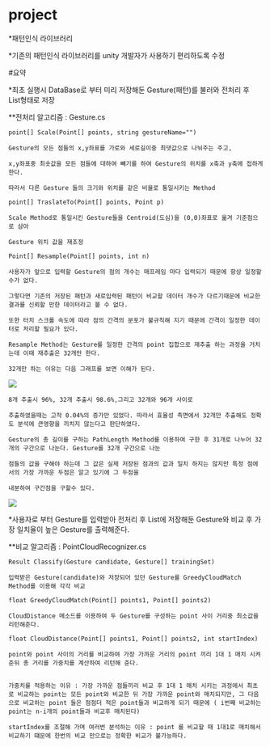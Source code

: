 ﻿# project
*패턴인식 라이브러리

*기존의 패턴인식 라이브러리를 unity 개발자가 사용하기 편리하도록 수정

#요약

*최초 실행시 DataBase로 부터 미리 저장해둔 Gesture(패턴)를 불러와 전처리 후 List형태로 저장

**전처리 알고리즘 : Gesture.cs

	point[] Scale(Point[] points, string gestureName="")

	Gesture의 모든 점들의 x,y좌표를 가로와 세로길이중 최댓값으로 나눠주는 주고,

	x,y좌표중 최솟값을 모든 점들에 대하여 빼기를 하여 Gesture의 위치를 x축과 y축에 접하게 한다.
	
	따라서 다른 Gesture 들의 크기와 위치를 같은 비율로 통일시키는 Method

	point[] TraslateTo(Point[] points, Point p)
	
	Scale Method로 통일시킨 Gesture들을 Centroid(도심)을 (0,0)좌표로 옮겨 기준점으로 삼아
	
	Gesture 위치 값을 재조정

	Point[] Resample(Point[] points, int n)

	사용자가 앞으로 입력할 Gesture의 점의 개수는 매프레임 마다 입력되기 때문에 항상 일정할 수가 없다.

	그렇다면 기존의 저장된 패턴과 새로입력된 패턴이 비교할 데이터 개수가 다르기때문에 비교한 결과를 신뢰할 만한 데이터라고 볼 수 없다.
	
	또한 터치 스크롤 속도에 따라 점의 간격의 분포가 불규칙해 지기 때문에 간격이 일정한 데이터로 처리할 필요가 있다.

	Resample Method는 Gesture를 일정한 간격의 point 집합으로 재추출 하는 과정을 거치는데 이때 재추출은 32개만 한다.

	32개만 하는 이유는 다음 그래프를 보면 이해가 된다. 

![](https://s3-ap-northeast-1.amazonaws.com/piveapp/KakaoTalk_20150625_051638797.png)
	
	8개 추출시 96%, 32개 추출시 98.6%,그리고 32개와 96개 사이로

	추출하였을때는 고작 0.04%의 증가만 있었다. 따라서 효율성 측면에서 32개만 추출해도 정확도 분석에 큰영향을 끼치지 않는다고 판단하였다.

	Gesture의 총 길이를 구하는 PathLength Method를 이용하여 구한 후 31개로 나누어 32개의 구간으로 나눈다. Gesture를 32개 구간으로 나눈 

	점들의 값을 구해야 하는데 그 값은 실제 저장된 점과의 값과 일치 하지는 않지만 특정 점에서의 가장 가까운 두점은 알고 있기에 그 두점을

	내분하여 구간점을 구할수 있다.
![](https://s3-ap-northeast-1.amazonaws.com/piveapp/a.jpg)


*사용자로 부터 Gesture를 입력받아 전처리 후 List에 저장해둔 Gesture와 비교 후 가장 일치율이 높은 Gesture를 출력해준다.

**비교 알고리즘 : PointCloudRecognizer.cs

	Result Classify(Gesture candidate, Gesture[] trainingSet)

	입력받은 Gesture(candidate)와 저장되어 있던 Gesture를 GreedyCloudMatch Method를 이용해 각각 비교

	float GreedyCloudMatch(Point[] points1, Point[] points2)

	CloudDistance 메소드를 이용하여 두 Gesture를 구성하는 point 사이 거리중 최소값을 리턴해준다.

	float CloudDistance(Point[] points1, Point[] points2, int startIndex)

	point와 point 사이의 거리를 비교하여 가장 가까운 거리의 point 끼리 1대 1 매치 시켜준뒤 총 거리를 가중치를 계산하여 리턴해 준다.


	가중치를 적용하는 이유 : 가장 가까운 점들끼리 비교 후 1대 1 매치 시키는 과정에서 최초로 비교하는 point는 모든 point와 비교한 뒤 가장 가까운 point와 매치되지만, 그 다음으로 비교하는 point 들은 점점더 적은 point들과 비교하게 되기 때문에 ( i번째 비교하는 point는 n-i개의 point들과 비교후 매치된다)

	startIndex를 조절해 가며 여러번 분석하는 이유 : point 를 비교할 때 1대1로 매치해서 비교하기 떄문에 한번의 비교 만으로는 정확한 비교가 불가능하다.
